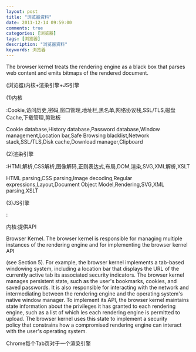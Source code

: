 ```yaml
---
layout: post
title: "浏览器资料"
date: 2011-12-14 09:59:00 
comments: true
categories: [浏览器]
tags: [浏览器]
description: "浏览器资料"
keywords: 浏览器
---
```



 
  The browser kernel treats the rendering engine as a black box that parses web content and emits bitmaps of the rendered document.
 
 
  
  
 
 
  (浏览器)内核+渲染引擎+JS引擎
 
 
  
  
 
 
  
   (1)内核
  
  :Cookie,访问历史,密码,窗口管理,地址栏,黑名单,网络协议栈,SSL/TLS,磁盘Cache,下载管理,剪贴板
 
 
  
  
  Cookie database,History database,Password database,Window management,Location bar,Safe Browsing blacklist,Network stack,SSL/TLS,Disk cache,Download manager,Clipboard
  
  
 
 
  
   (2)渲染引擎
  
  :HTML解析,CSS解析,图像解码,正则表达式,布局,DOM,渲染,SVG,XML解析,XSLT
 
 
  
  
  HTML parsing,CSS parsing,Image decoding,Regular expressions,Layout,Document Object Model,Rendering,SVG,XML parsing,XSLT
  
  
 
 
  
   (3)JS引擎
  
  :
 
 
  
  
 
 
  
  
 
 
  
  
 
 
  内核:提供API
 
 
  Browser Kernel. The browser kernel is responsible for managing multiple instances of the rendering engine and for implementing the browser kernel API
  
   (see Section 5). For example, the browser kernel implements a tab-based windowing system, including a location bar that displays the URL of the currently active tab its associated security indicators. The browser kernel manages persistent state, such as the
 user's bookmarks, cookies, and saved passwords. It is also responsible for interacting with the network and intermediating between the rendering engine and the operating system's native window manager. To implement its API, the browser kernel maintains state
 information about the privileges it has granted to each rendering engine, such as a list of which les each rendering engine is permitted to upload. The browser kernel uses this state to implement a security policy that constrains how a compromised rendering
 engine can interact with the user's operating system.
   
   
  
 
 
  
  
 
 
  Chrome每个Tab页对于一个渲染引擎
 
 
  
  
 



